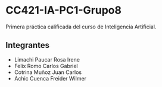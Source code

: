 # CC421-IA-PC1-Grupo8
Primera práctica calificada del curso de Inteligencia Artificial.

## Integrantes
* Limachi Paucar Rosa Irene 
* Felix Romo Carlos Gabriel 
* Cotrina Muñoz Juan Carlos
* Achic Cuenca Freider Wilmer
